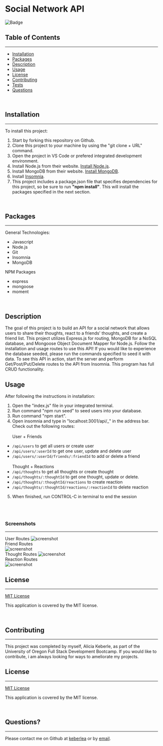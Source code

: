 # Social Network API

![Badge](https://img.shields.io/badge/license-MIT-blue)

## Table of Contents
---
* [Installation](#installation)
* [Packages](#packages)
* [Description](#description)
* [Usage](#usage)
* [License](#license)
* [Contributing](#contributing)
* [Tests](#tests)
* [Questions](#questions)

<br>



## Installation
---
To install this project: 
1. Start by forking this repository on Github. 
2. Clone this project to your machine by using the "git clone + URL" command. 
3. Open the project in VS Code or prefered integrated development environment.
4. Install Node.js from their website. [Install Node.js](https://coding-boot-camp.github.io/full-stack/nodejs/how-to-install-nodejs).
5. Install MongoDB from their website. [Install MongoDB](https://www.mongodb.com/docs/manual/tutorial/install-mongodb-on-windows/).
6. Install [Insomnia](https://insomnia.rest/download). 
7. This project includes a package.json file that specifies dependencies for this project, so be sure to run <b>"npm install"</b>. This will install the packages specified in the next section. 

<br>

## Packages
---
General Technologies: 
- Javascript
- Node.js
- Git 
- Insomnia
- MongoDB

NPM Packages
- express
- mongoose 
- moment

<br>

## Description

 The goal of this project is to build an API for a social network that allows users to share their thoughts, react to a friends' thoughts, and create a friend list. This project utilizes Express.js for routing, MongoDB for a NoSQL database, and Mongoose Object Document Mapper for Node.js. Follow the installation and usage routes to use this API! If you would like to experience the database seeded, please run the commands specified to seed it with data. To see this API in action, start the server and perform Get/Post/Put/Delete routes to the API from Insomnia. This program has full CRUD functionality.


## Usage

After following the instructions in installation: 
1. Open the "index.js" file in your integrated terminal.
2. Run command "npm run seed" to seed users into your database.
3. Run command "npm start". 
4. Open insomnia and type in "localhost:3001/api/_" in the address bar. Check out the following routes: <br><br>
User + Friends <br>
- `/api/users` to get all users or create user
- `/api/users/:userId` to get one user, update and delete user
- `/api/users/:userId/friends/:friendId` to add or delete a friend <br><br>
Thought + Reactions <br>
- `/api/thoughts` to get all thoughts or create thought
- `/api/thoughts/:thoughtId` to get one thought, update or delete. 
- `/api/thoughts/:thoughtId/reactions` to create reaction 
- `/api/thoughts/:thoughtId/reactions/:reactionId` to delete reaction 
5. When finished, run CONTROL-C in terminal to end the session

<br>

<br>

### Screenshots
--- 
User Routes 
![screenshot](./assets/userRoutes.gif)
<br>
Friend Routes <br>
![screenshot](./assets/friendRoutes.gif) 
<br>
Thought Routes
![screenshot](./assets/thoughtRoutes.gif)
<br>
Reaction Routes <br>
![screenshot](./assets/reactionRoutes.gif) 
<br>

## License 
---
[MIT License](./LICENSE) <br>

This application is covered by the MIT license.

<br>

## Contributing 
---
This project was completed by myself, Alicia Keberle, as part of the University of Oregon Full Stack Development Bootcamp. If you would like to contribute, i am always looking for ways to ameliorate my projects.
<br>

## License 
---
[MIT License](./LICENSE) <br>

This application is covered by the MIT license.

<br>

## Questions?
---
Please contact me on Github at [keberlea](https://github.com/keberlea) or by [email](mailto:alicia.keberle@gmail.com).